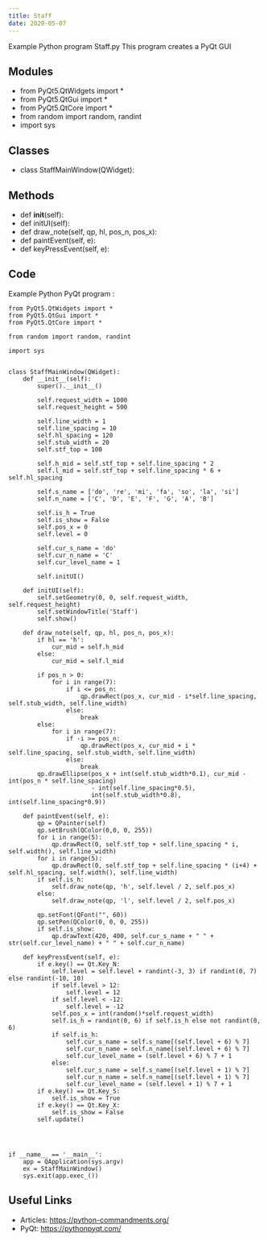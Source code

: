 ```yaml
---
title: Staff
date: 2020-05-07
---
```

Example Python program Staff.py
This program creates a PyQt GUI

## Modules

* from PyQt5.QtWidgets import *
* from PyQt5.QtGui import *
* from PyQt5.QtCore import *
* from random import random, randint
* import sys

## Classes

* class StaffMainWindow(QWidget):

## Methods

* def __init__(self):
* def initUI(self):
* def draw_note(self, qp, hl, pos_n, pos_x):
* def paintEvent(self, e):
* def keyPressEvent(self, e):

## Code

Example Python PyQt program :

    from PyQt5.QtWidgets import *
    from PyQt5.QtGui import *
    from PyQt5.QtCore import *
    
    from random import random, randint
    
    import sys
    
    
    class StaffMainWindow(QWidget):
        def __init__(self):
            super().__init__()
    
            self.request_width = 1000
            self.request_height = 500
    
            self.line_width = 1
            self.line_spacing = 10
            self.hl_spacing = 120
            self.stub_width = 20
            self.stf_top = 100
    
            self.h_mid = self.stf_top + self.line_spacing * 2
            self.l_mid = self.stf_top + self.line_spacing * 6 + self.hl_spacing
    
            self.s_name = ['do', 're', 'mi', 'fa', 'so', 'la', 'si']
            self.n_name = ['C', 'D', 'E', 'F', 'G', 'A', 'B']
    
            self.is_h = True
            self.is_show = False
            self.pos_x = 0
            self.level = 0
    
            self.cur_s_name = 'do'
            self.cur_n_name = 'C'
            self.cur_level_name = 1
    
            self.initUI()
    
        def initUI(self):
            self.setGeometry(0, 0, self.request_width, self.request_height)
            self.setWindowTitle('Staff')
            self.show()
    
        def draw_note(self, qp, hl, pos_n, pos_x):
            if hl == 'h':
                cur_mid = self.h_mid
            else:
                cur_mid = self.l_mid
    
            if pos_n > 0:
                for i in range(7):
                    if i <= pos_n:
                        qp.drawRect(pos_x, cur_mid - i*self.line_spacing, self.stub_width, self.line_width)
                    else:
                        break
            else:
                for i in range(7):
                    if -i >= pos_n:
                        qp.drawRect(pos_x, cur_mid + i * self.line_spacing, self.stub_width, self.line_width)
                    else:
                        break
            qp.drawEllipse(pos_x + int(self.stub_width*0.1), cur_mid - int(pos_n * self.line_spacing)
                           - int(self.line_spacing*0.5),
                           int(self.stub_width*0.8), int(self.line_spacing*0.9))
    
        def paintEvent(self, e):
            qp = QPainter(self)
            qp.setBrush(QColor(0,0, 0, 255))
            for i in range(5):
                qp.drawRect(0, self.stf_top + self.line_spacing * i, self.width(), self.line_width)
            for i in range(5):
                qp.drawRect(0, self.stf_top + self.line_spacing * (i+4) + self.hl_spacing, self.width(), self.line_width)
            if self.is_h:
                self.draw_note(qp, 'h', self.level / 2, self.pos_x)
            else:
                self.draw_note(qp, 'l', self.level / 2, self.pos_x)
    
            qp.setFont(QFont("", 60))
            qp.setPen(QColor(0, 0, 0, 255))
            if self.is_show:
                qp.drawText(420, 400, self.cur_s_name + " " + str(self.cur_level_name) + " " + self.cur_n_name)
    
        def keyPressEvent(self, e):
            if e.key() == Qt.Key_N:
                self.level = self.level + randint(-3, 3) if randint(0, 7) else randint(-10, 10)
                if self.level > 12:
                    self.level = 12
                if self.level < -12:
                    self.level = -12
                self.pos_x = int(random()*self.request_width)
                self.is_h = randint(0, 6) if self.is_h else not randint(0, 6)
                if self.is_h:
                    self.cur_s_name = self.s_name[(self.level + 6) % 7]
                    self.cur_n_name = self.n_name[(self.level + 6) % 7]
                    self.cur_level_name = (self.level + 6) % 7 + 1
                else:
                    self.cur_s_name = self.s_name[(self.level + 1) % 7]
                    self.cur_n_name = self.n_name[(self.level + 1) % 7]
                    self.cur_level_name = (self.level + 1) % 7 + 1
            if e.key() == Qt.Key_S:
                self.is_show = True
            if e.key() == Qt.Key_X:
                self.is_show = False
            self.update()
    
    
    
    
    if __name__ == '__main__':
        app = QApplication(sys.argv)
        ex = StaffMainWindow()
        sys.exit(app.exec_())

## Useful Links

- Articles: https://python-commandments.org/
- PyQt: https://pythonpyqt.com/
